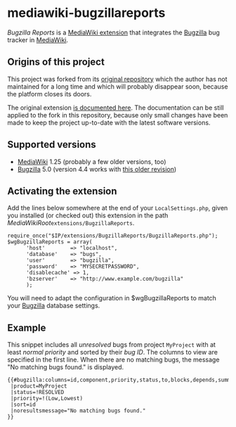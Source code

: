 # mediawiki-bugzillareports

_Bugzilla Reports_ is a
[MediaWiki extension](https://www.mediawiki.org/wiki/Manual:Extensions) that
integrates the [Bugzilla](https://www.bugzilla.org/) bug tracker in
[MediaWiki](https://www.mediawiki.org/).

## Origins of this project

This project was forked from its
[original repository](https://code.google.com/p/bugzillareports/)
which the author has not maintained for a long time and which will
probably disappear soon, because the platform closes its doors.

The original extension
[is documented here](https://www.mediawiki.org/wiki/Extension:Bugzilla_Reports).
The documentation can be still applied to the fork in this repository, because
only small changes have been made to keep the project up-to-date with the
latest software versions.

## Supported versions

* [MediaWiki](https://www.mediawiki.org/) 1.25 (probably a few older versions, too)
* [Bugzilla](https://www.bugzilla.org/) 5.0 (version 4.4 works with
  [this older revision](https://github.com/nakal/mediawiki-bugzillareports/tree/17361a2439d5afdbb213ffc1c4575277b77f52ed))

## Activating the extension

Add the lines below somewhere at the end of your `LocalSettings.php`, given
you installed (or checked out) this extension in the path
_MediaWikiRoot_`extensions/BugzillaReports`.

```
require_once("$IP/extensions/BugzillaReports/BugzillaReports.php");
$wgBugzillaReports = array(
	  'host'        => "localhost",
	  'database'    => "bugs",
	  'user'        => "bugzilla",
	  'password'    => "MYSECRETPASSWORD",
	  'disablecache' => 1,
	  'bzserver'    => "http://www.example.com/bugzilla"
	  );
```

You will need to adapt the configuration in $wgBugzillaReports to
match your [Bugzilla](https://www.bugzilla.org/) database settings.

## Example

This snippet includes all _unresolved_ bugs from project `MyProject` with at
least _normal priority_ and sorted by their _bug ID_. The columns to view are
specified in the first line. When there are no matching bugs, the message
"No matching bugs found." is displayed.

```
{{#bugzilla:columns=id,component,priority,status,to,blocks,depends,summary
 |product=MyProject
 |status=!RESOLVED
 |priority=!(Low,Lowest)
 |sort=id
 |noresultsmessage="No matching bugs found."
}}
```
